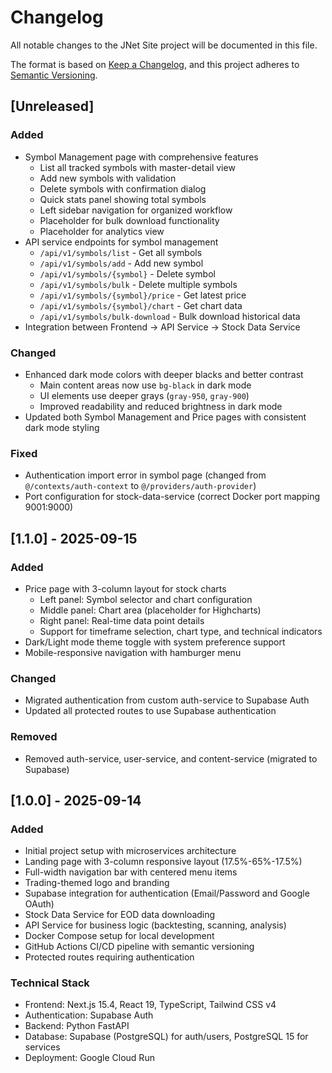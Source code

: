 # Changelog

All notable changes to the JNet Site project will be documented in this file.

The format is based on [Keep a Changelog](https://keepachangelog.com/en/1.0.0/),
and this project adheres to [Semantic Versioning](https://semver.org/spec/v2.0.0.html).

## [Unreleased]

### Added
- Symbol Management page with comprehensive features
  - List all tracked symbols with master-detail view
  - Add new symbols with validation
  - Delete symbols with confirmation dialog
  - Quick stats panel showing total symbols
  - Left sidebar navigation for organized workflow
  - Placeholder for bulk download functionality
  - Placeholder for analytics view
- API service endpoints for symbol management
  - `/api/v1/symbols/list` - Get all symbols
  - `/api/v1/symbols/add` - Add new symbol
  - `/api/v1/symbols/{symbol}` - Delete symbol
  - `/api/v1/symbols/bulk` - Delete multiple symbols
  - `/api/v1/symbols/{symbol}/price` - Get latest price
  - `/api/v1/symbols/{symbol}/chart` - Get chart data
  - `/api/v1/symbols/bulk-download` - Bulk download historical data
- Integration between Frontend → API Service → Stock Data Service

### Changed
- Enhanced dark mode colors with deeper blacks and better contrast
  - Main content areas now use `bg-black` in dark mode
  - UI elements use deeper grays (`gray-950`, `gray-900`)
  - Improved readability and reduced brightness in dark mode
- Updated both Symbol Management and Price pages with consistent dark mode styling

### Fixed
- Authentication import error in symbol page (changed from `@/contexts/auth-context` to `@/providers/auth-provider`)
- Port configuration for stock-data-service (correct Docker port mapping 9001:9000)

## [1.1.0] - 2025-09-15

### Added
- Price page with 3-column layout for stock charts
  - Left panel: Symbol selector and chart configuration
  - Middle panel: Chart area (placeholder for Highcharts)
  - Right panel: Real-time data point details
  - Support for timeframe selection, chart type, and technical indicators
- Dark/Light mode theme toggle with system preference support
- Mobile-responsive navigation with hamburger menu

### Changed
- Migrated authentication from custom auth-service to Supabase Auth
- Updated all protected routes to use Supabase authentication

### Removed
- Removed auth-service, user-service, and content-service (migrated to Supabase)

## [1.0.0] - 2025-09-14

### Added
- Initial project setup with microservices architecture
- Landing page with 3-column responsive layout (17.5%-65%-17.5%)
- Full-width navigation bar with centered menu items
- Trading-themed logo and branding
- Supabase integration for authentication (Email/Password and Google OAuth)
- Stock Data Service for EOD data downloading
- API Service for business logic (backtesting, scanning, analysis)
- Docker Compose setup for local development
- GitHub Actions CI/CD pipeline with semantic versioning
- Protected routes requiring authentication

### Technical Stack
- Frontend: Next.js 15.4, React 19, TypeScript, Tailwind CSS v4
- Authentication: Supabase Auth
- Backend: Python FastAPI
- Database: Supabase (PostgreSQL) for auth/users, PostgreSQL 15 for services
- Deployment: Google Cloud Run